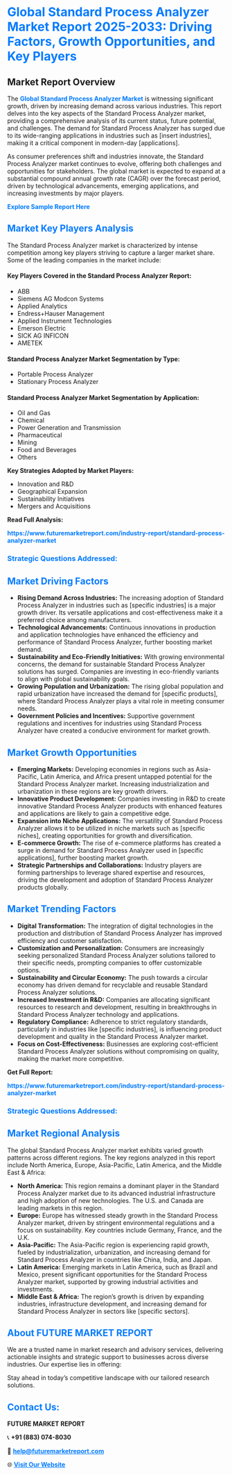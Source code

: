 <h1 style="color: #007BFF;">Global Standard Process Analyzer Market Report 2025-2033: Driving Factors, Growth Opportunities, and Key Players</h1>

<section id="overview">
<h2>Market Report Overview</h2>
<p>The <a href="https://www.futuremarketreport.com/industry-report/standard-process-analyzer-market" style="color: #007BFF; text-decoration: none;"><strong>Global Standard Process Analyzer Market</strong></a> is witnessing significant growth, driven by increasing demand across various industries. This report delves into the key aspects of the Standard Process Analyzer market, providing a comprehensive analysis of its current status, future potential, and challenges. The demand for Standard Process Analyzer has surged due to its wide-ranging applications in industries such as [insert industries], making it a critical component in modern-day [applications].</p>
<p>As consumer preferences shift and industries innovate, the Standard Process Analyzer market continues to evolve, offering both challenges and opportunities for stakeholders. The global market is expected to expand at a substantial compound annual growth rate (CAGR) over the forecast period, driven by technological advancements, emerging applications, and increasing investments by major players.</p>
</section>

<section id="overview">
<p><a href="https://www.futuremarketreport.com/request-sample/reportId=89909" style="color: #007BFF; text-decoration: none;"><strong>Explore Sample Report Here</strong></a></p>
</section>

<section id="key-players">
<h2 style="color: #007BFF;">Market Key Players Analysis</h2>
<p>The Standard Process Analyzer market is characterized by intense competition among key players striving to capture a larger market share. Some of the leading companies in the market include:</p>
<h4>Key Players Covered in the Standard Process Analyzer Report:</h4>
<ul><li>ABB</li><li>Siemens AG Modcon Systems</li><li>Applied Analytics</li><li>Endress+Hauser Management</li><li>Applied Instrument Technologies</li><li>Emerson Electric</li><li>SICK AG INFICON</li><li>AMETEK</li></ul>
<h4>Standard Process Analyzer Market Segmentation by Type:</h4>
<ul><li>Portable Process Analyzer</li><li>Stationary Process Analyzer</li></ul>

<h4>Standard Process Analyzer Market Segmentation by Application:</h4>
<ul><li>Oil and Gas</li><li>Chemical</li><li>Power Generation and Transmission</li><li>Pharmaceutical</li><li>Mining</li><li>Food and Beverages</li><li>Others</li></ul>
<p><strong>Key Strategies Adopted by Market Players:</strong></p>
<ul>
<li>Innovation and R&D</li>
<li>Geographical Expansion</li>
<li>Sustainability Initiatives</li>
<li>Mergers and Acquisitions</li>
</ul>
</section>

<section>
<p><strong>Read Full Analysis: </strong></p><a href="https://www.futuremarketreport.com/industry-report/standard-process-analyzer-market" style="color: #007BFF; text-decoration: none;"><strong>https://www.futuremarketreport.com/industry-report/standard-process-analyzer-market</strong></a>
<h3 style="color: #007BFF;">Strategic Questions Addressed:</h3>
</section>

<section id="driving-factors">
<h2 style="color: #007BFF;">Market Driving Factors</h2>
<ul>
<li><strong>Rising Demand Across Industries:</strong> The increasing adoption of Standard Process Analyzer in industries such as [specific industries] is a major growth driver. Its versatile applications and cost-effectiveness make it a preferred choice among manufacturers.</li>
<li><strong>Technological Advancements:</strong> Continuous innovations in production and application technologies have enhanced the efficiency and performance of Standard Process Analyzer, further boosting market demand.</li>
<li><strong>Sustainability and Eco-Friendly Initiatives:</strong> With growing environmental concerns, the demand for sustainable Standard Process Analyzer solutions has surged. Companies are investing in eco-friendly variants to align with global sustainability goals.</li>
<li><strong>Growing Population and Urbanization:</strong> The rising global population and rapid urbanization have increased the demand for [specific products], where Standard Process Analyzer plays a vital role in meeting consumer needs.</li>
<li><strong>Government Policies and Incentives:</strong> Supportive government regulations and incentives for industries using Standard Process Analyzer have created a conducive environment for market growth.</li>
</ul>
</section>

<section id="growth-opportunities">
<h2 style="color: #007BFF;">Market Growth Opportunities</h2>
<ul>
<li><strong>Emerging Markets:</strong> Developing economies in regions such as Asia-Pacific, Latin America, and Africa present untapped potential for the Standard Process Analyzer market. Increasing industrialization and urbanization in these regions are key growth drivers.</li>
<li><strong>Innovative Product Development:</strong> Companies investing in R&D to create innovative Standard Process Analyzer products with enhanced features and applications are likely to gain a competitive edge.</li>
<li><strong>Expansion into Niche Applications:</strong> The versatility of Standard Process Analyzer allows it to be utilized in niche markets such as [specific niches], creating opportunities for growth and diversification.</li>
<li><strong>E-commerce Growth:</strong> The rise of e-commerce platforms has created a surge in demand for Standard Process Analyzer used in [specific applications], further boosting market growth.</li>
<li><strong>Strategic Partnerships and Collaborations:</strong> Industry players are forming partnerships to leverage shared expertise and resources, driving the development and adoption of Standard Process Analyzer products globally.</li>
</ul>
</section>

<section id="trending-factors">
<h2 style="color: #007BFF;">Market Trending Factors</h2>
<ul>
<li><strong>Digital Transformation:</strong> The integration of digital technologies in the production and distribution of Standard Process Analyzer has improved efficiency and customer satisfaction.</li>
<li><strong>Customization and Personalization:</strong> Consumers are increasingly seeking personalized Standard Process Analyzer solutions tailored to their specific needs, prompting companies to offer customizable options.</li>
<li><strong>Sustainability and Circular Economy:</strong> The push towards a circular economy has driven demand for recyclable and reusable Standard Process Analyzer solutions.</li>
<li><strong>Increased Investment in R&D:</strong> Companies are allocating significant resources to research and development, resulting in breakthroughs in Standard Process Analyzer technology and applications.</li>
<li><strong>Regulatory Compliance:</strong> Adherence to strict regulatory standards, particularly in industries like [specific industries], is influencing product development and quality in the Standard Process Analyzer market.</li>
<li><strong>Focus on Cost-Effectiveness:</strong> Businesses are exploring cost-efficient Standard Process Analyzer solutions without compromising on quality, making the market more competitive.</li>
</ul>
</section>

<section>
<p><strong>Get Full Report: </strong></p><a href="https://www.futuremarketreport.com/industry-report/standard-process-analyzer-market" style="color: #007BFF; text-decoration: none;"><strong>https://www.futuremarketreport.com/industry-report/standard-process-analyzer-market</strong></a>
<h3 style="color: #007BFF;">Strategic Questions Addressed:</h3>
</section>


<section id="regional-analysis">
<h2 style="color: #007BFF;">Market Regional Analysis</h2>
<p>The global Standard Process Analyzer market exhibits varied growth patterns across different regions. The key regions analyzed in this report include North America, Europe, Asia-Pacific, Latin America, and the Middle East & Africa:</p>
<ul>
<li><strong>North America:</strong> This region remains a dominant player in the Standard Process Analyzer market due to its advanced industrial infrastructure and high adoption of new technologies. The U.S. and Canada are leading markets in this region.</li>
<li><strong>Europe:</strong> Europe has witnessed steady growth in the Standard Process Analyzer market, driven by stringent environmental regulations and a focus on sustainability. Key countries include Germany, France, and the U.K.</li>
<li><strong>Asia-Pacific:</strong> The Asia-Pacific region is experiencing rapid growth, fueled by industrialization, urbanization, and increasing demand for Standard Process Analyzer in countries like China, India, and Japan.</li>
<li><strong>Latin America:</strong> Emerging markets in Latin America, such as Brazil and Mexico, present significant opportunities for the Standard Process Analyzer market, supported by growing industrial activities and investments.</li>
<li><strong>Middle East & Africa:</strong> The region’s growth is driven by expanding industries, infrastructure development, and increasing demand for Standard Process Analyzer in sectors like [specific sectors].</li>
</ul>
</section>

<footer>
<h2 style="color: #007BFF;">About FUTURE MARKET REPORT</h2>
<p>We are a trusted name in market research and advisory services, delivering actionable insights and strategic support to businesses across diverse industries. Our expertise lies in offering:</p>

<p>Stay ahead in today’s competitive landscape with our tailored research solutions.</p>

<h2 style="color: #007BFF;">Contact Us:</h2>
<p><strong>FUTURE MARKET REPORT</strong></p>
<p>📞 <strong>+91 (883) 074-8030</strong></p>
<p>📧 <strong><a href="mailto:help@futuremarketreport.com" style="color: #007BFF;">help@futuremarketreport.com</a></strong></p>
<p>🌐 <strong><a href="https://www.futuremarketreport.com/" style="color: #007BFF;">Visit Our Website</a></strong></p>
</footer>